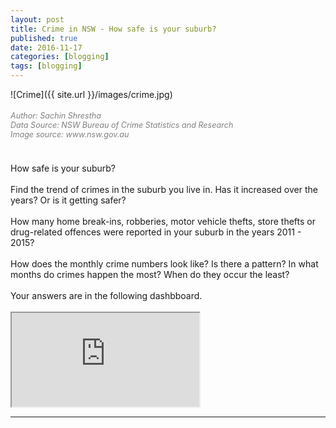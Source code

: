 ```yaml
---
layout: post
title: Crime in NSW - How safe is your suburb?
published: true
date: 2016-11-17
categories: [blogging]
tags: [blogging]
---
```

<head>
  <style>
    h5{
      font-size:90%;
      font-weight: normal;
      color: Gray;
    }
    
    p.small {
    line-height: 70%;
}
  </style>
</head>
![Crime]({{ site.url }}/images/crime.jpg)

<h5><i>Author: Sachin Shrestha</i><br>
<i>Data Source: NSW Bureau of Crime Statistics and Research</i><br>
<i>Image source: www.nsw.gov.au</i></h5>

<br>
How safe is your suburb?
<br>
<br>
Find the trend of crimes in the suburb you live in. Has it increased over the years? Or is it getting safer?
<br>
<br>
How many home break-ins, robberies, motor vehicle thefts, store thefts or drug-related offences were reported in your suburb in the years 2011 - 2015? 
<br>
<br>
How does the monthly crime numbers look like? Is there a pattern? In what months do crimes happen the most? When do they occur the least?
<br>
<br>
Your answers are in the following dashbboard.
<br>
<br>

<iframe
src="https://public.tableau.com/views/Crime_55/Dashboard1?:embed=y&:display_count=yes&:toolbar=no&:origin=viz_share_link"
/iframe>


<iframe
  style="border: 0px;"
  src="https://public.tableau.com/views/Crime_55/Dashboard1?:embed=y&:display_count=yes&:toolbar=no&:origin=viz_share_link"
  scrolling="no"
  width="800px"
  height="800px">
</iframe>
<hr>
